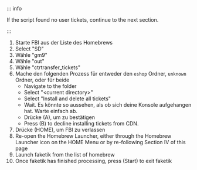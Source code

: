 ::: info

If the script found no user tickets, continue to the next section.

:::

1. Starte FBI aus der Liste des Homebrews
2. Select "SD"
3. Wähle "gm9"
4. Wähle "out"
5. Wähle "ctrtransfer_tickets"
6. Mache den folgenden Prozess für entweder den `eshop` Ordner, `unknown` Ordner, oder für beide
    - Navigate to the folder
    - Select "\<current directory>"
    - Select "Install and delete all tickets"
    - Wait. Es könnte so aussehen, als ob sich deine Konsole aufgehangen hat. Warte einfach ab.
    - Drücke (A), um zu bestätigen
    - Press (B) to decline installing tickets from CDN.
7. Drücke (HOME), um FBI zu verlassen
8. Re-open the Homebrew Launcher, either through the Homebrew Launcher icon on the HOME Menu or by re-following Section IV of this page
9. Launch faketik from the list of homebrew
10. Once faketik has finished processing, press (Start) to exit faketik
